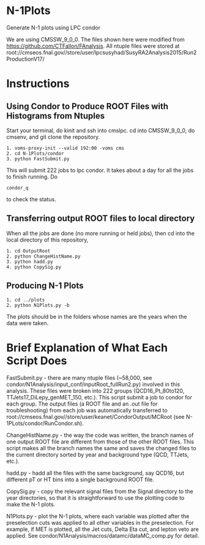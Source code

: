 # N-1Plots
Generate N-1 plots using LPC condor

We are using CMSSW_9_0_0. The files shown here were modified from https://github.com/CTFallon/FAnalysis.
All ntuple files were stored at root://cmseos.fnal.gov//store/user/lpcsusyhad/SusyRA2Analysis2015/Run2ProductionV17/

# Instructions
## Using Condor to Produce ROOT Files with Histograms from Ntuples
Start your terminal, do kinit and ssh into cmslpc. cd into CMSSW_9_0_0, do cmsenv, and git clone the repository.
```
1. voms-proxy-init --valid 192:00 -voms cms
2. cd N-1Plots/condor
3. python FastSubmit.py
```
This will submit 222 jobs to lpc condor. It takes about a day for all the jobs to finish running. Do
```
condor_q
```
to check the status.

## Transferring output ROOT files to local directory
When all the jobs are done (no more running or held jobs), then cd into the local directory of this repository,
```
1. cd OutputRoot
2. python ChangeHistName.py
3. python hadd.py
4. python CopySig.py
```
## Producing N-1 Plots
```
1. cd ../plots
2. python N1Plots.py -b
```
The plots should be in the folders whose names are the years when the data were taken.

# Brief Explanation of What Each Script Does
FastSubmit.py - there are many ntuple files (~58,000, see condor/N1Analysis/input_conf/inputRoot_fullRun2.py) involved in this analysis. These files were broken into 222 groups (QCD16_Pt_80to120, TTJets17_DiLepy_genMET_150, etc.). This script submit a job to condor for each group. The output files (a ROOT file and an .out file for troubleshooting) from each job was automatically transferred to root://cmseos.fnal.gov//store/user/keanet/CondorOutput/MCRoot (see N-1PLots/condor/RunCondor.sh).

ChangeHistName.py - the way the code was written, the branch names of one output ROOT file are different from those of the other ROOT files. This script makes all the branch names the same and saves the changed files to the current directory sorted by year and background type (QCD, TTJets, etc.).

hadd.py - hadd all the files with the same background, say QCD16, but different pT or HT bins into a single background ROOT file.

CopySig.py - copy the relevant signal files from the Signal directory to the year directories, so that it is straightforward to use the plotting code to make the N-1 plots.

N1Plots.py - plot the N-1 plots, where each variable was plotted after the preselection cuts was applied to all other variables in the preselection. For example, if MET is plotted, all the Jet cuts, Delta Eta cut, and lepton veto are applied. See condor/N1Analysis/macros/datamc/dataMC_comp.py for detail.
